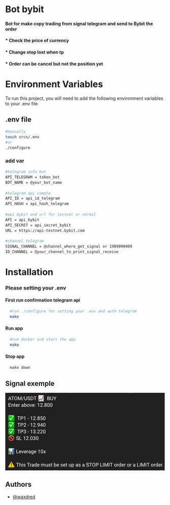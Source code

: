 
# Bot bybit

#### Bot for make copy trading from signal telegram and send to Bybit the order
#### * Check the price of currency
#### * Change stop lost when tp
#### * Order can be cancel but not the position yet

# Environment Variables

To run this project, you will need to add the following environment variables to your .env file

## .env file
```bash
#manually
touch srcs/.env
#or
./configure
```
### add var
```bash
#telegram info bot
API_TELEGRAM = token_bot 
BOT_NAME = @your_bot_name

#telegram api compte
API_ID = api_id_telegram 
API_HASH = api_hash_telegram 

#api bybit and url for testnet or normal
API = api_bybit 
API_SECRET = api_secret_bybit 
URL = https://api-testnet.bybit.com

#channel telegram
SIGNAL_CHANNEL = @channel_where_get_signal or 1909090909 
ID_CHANNEL = @your_channel_to_print_signal_receive
```

# Installation 

### Please setting your .env
#### First run confirmation telegram api 
```bash
  #run ./configure for setting your .env and auth telegram
  make
```

#### Run app
```bash
  #run docker and start the app
  make
```

#### Stop app
```bash
  make down
```
## Signal exemple

![Screenshot](asset/signal.png)

## Authors

- [@waxdred](https://www.github.com/waxdred)

